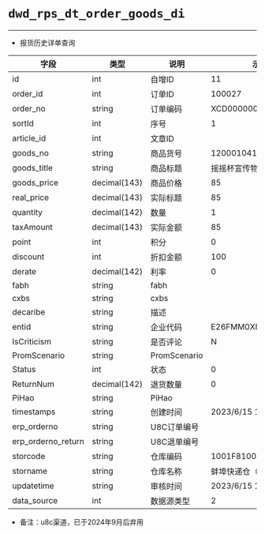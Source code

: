 # `dwd_rps_dt_order_goods_di`

---

- 报货历史详单查询


| 字段               | 类型         | 说明         | 示例                   |
| ------------------ | ------------ | ------------ | ---------------------- |
| id                 | int          | 自增ID       | 11                     |
| order_id           | int          | 订单ID       | 100027                 |
| order_no           | string       | 订单编码     | XCD00000000012         |
| sortId             | int          | 序号         | 1                      |
| article_id         | int          | 文章ID       |                        |
| goods_no           | string       | 商品货号     | 120001041              |
| goods_title        | string       | 商品标题     | 摇摇杯宣传物料包 杯贴  |
| goods_price        | decimal(143) | 商品价格     | 85                     |
| real_price         | decimal(143) | 实际标题     | 85                     |
| quantity           | decimal(142) | 数量         | 1                      |
| taxAmount          | decimal(143) | 实际金额     | 85                     |
| point              | int          | 积分         | 0                      |
| discount           | int          | 折扣金额     | 100                    |
| derate             | decimal(142) | 利率         | 0                      |
| fabh               | string       | fabh         |                        |
| cxbs               | string       | cxbs         |                        |
| decaribe           | string       | 描述         |                        |
| entid              | string       | 企业代码     | E26FMM0XNYQ            |
| IsCriticism        | string       | 是否评论     | N                      |
| PromScenario       | string       | PromScenario |                        |
| Status             | int          | 状态         | 0                      |
| ReturnNum          | decimal(142) | 退货数量     | 0                      |
| PiHao              | string       | PiHao        |                        |
| timestamps         | string       | 创建时间     | 2023/6/15 12:23        |
| erp_orderno        | string       | U8C订单编号  |                        |
| erp_orderno_return | string       | U8C退单编号  |                        |
| storcode           | string       | 仓库编码     | 1001F8100000000001IZ   |
| storname           | string       | 仓库名称     | 蚌埠快递仓（原天津仓） |
| updatetime         | string       | 审核时间     | 2023/6/15 12:30        |
| data_source        | int          | 数据源类型   | 2                      |

- 备注：u8c渠道，已于2024年9月后弃用